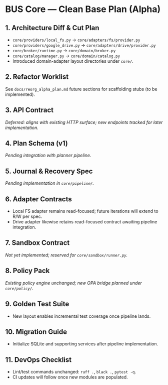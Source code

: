 # BUS Core — Clean Base Plan (Alpha)

## 1. Architecture Diff & Cut Plan
- `core/providers/local_fs.py` → `core/adapters/fs/provider.py`
- `core/providers/google_drive.py` → `core/adapters/drive/provider.py`
- `core/broker/runtime.py` → `core/domain/broker.py`
- `core/catalog/manager.py` → `core/domain/catalog.py`
- Introduced domain-adapter layout directories under `core/`.

## 2. Refactor Worklist
See `docs/reorg_alpha_plan.md` future sections for scaffolding stubs (to be implemented).

## 3. API Contract
_Deferred: aligns with existing HTTP surface; new endpoints tracked for later implementation._

## 4. Plan Schema (v1)
_Pending integration with planner pipeline._

## 5. Journal & Recovery Spec
_Pending implementation in `core/pipeline/`._

## 6. Adapter Contracts
- Local FS adapter remains read-focused; future iterations will extend to R/W per spec.
- Drive adapter likewise retains read-focused contract awaiting pipeline integration.

## 7. Sandbox Contract
_Not yet implemented; reserved for `core/sandbox/runner.py`._

## 8. Policy Pack
_Existing policy engine unchanged; new OPA bridge planned under `core/policy/`._

## 9. Golden Test Suite
- New layout enables incremental test coverage once pipeline lands.

## 10. Migration Guide
- Initialize SQLite and supporting services after pipeline implementation.

## 11. DevOps Checklist
- Lint/test commands unchanged: `ruff .`, `black .`, `pytest -q`.
- CI updates will follow once new modules are populated.
